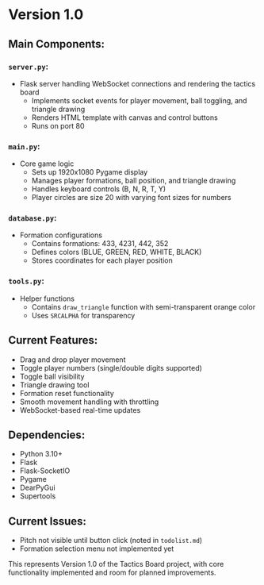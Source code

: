 # Version 1.0

## Main Components:

### `server.py`:
- Flask server handling WebSocket connections and rendering the tactics board
  - Implements socket events for player movement, ball toggling, and triangle drawing
  - Renders HTML template with canvas and control buttons
  - Runs on port 80

### `main.py`:
- Core game logic
  - Sets up 1920x1080 Pygame display
  - Manages player formations, ball position, and triangle drawing
  - Handles keyboard controls (B, N, R, T, Y)
  - Player circles are size 20 with varying font sizes for numbers

### `database.py`:
- Formation configurations
  - Contains formations: 433, 4231, 442, 352
  - Defines colors (BLUE, GREEN, RED, WHITE, BLACK)
  - Stores coordinates for each player position

### `tools.py`:
- Helper functions
  - Contains `draw_triangle` function with semi-transparent orange color
  - Uses `SRCALPHA` for transparency

## Current Features:
- Drag and drop player movement
- Toggle player numbers (single/double digits supported)
- Toggle ball visibility
- Triangle drawing tool
- Formation reset functionality
- Smooth movement handling with throttling
- WebSocket-based real-time updates

## Dependencies:
- Python 3.10+
- Flask
- Flask-SocketIO
- Pygame
- DearPyGui
- Supertools

## Current Issues:
- Pitch not visible until button click (noted in `todolist.md`)
- Formation selection menu not implemented yet

This represents Version 1.0 of the Tactics Board project, with core functionality implemented and room for planned improvements.

